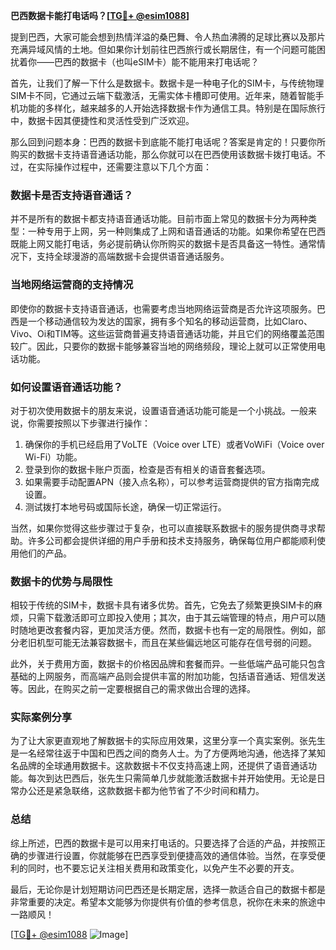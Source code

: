 **巴西数据卡能打电话吗？[[TG💪+ @esim1088](https://t.me/s/esim1088)]**

提到巴西，大家可能会想到热情洋溢的桑巴舞、令人热血沸腾的足球比赛以及那片充满异域风情的土地。但如果你计划前往巴西旅行或长期居住，有一个问题可能困扰着你——巴西的数据卡（也叫eSIM卡）能不能用来打电话呢？

首先，让我们了解一下什么是数据卡。数据卡是一种电子化的SIM卡，与传统物理SIM卡不同，它通过云端下载激活，无需实体卡槽即可使用。近年来，随着智能手机功能的多样化，越来越多的人开始选择数据卡作为通信工具。特别是在国际旅行中，数据卡因其便捷性和灵活性受到广泛欢迎。

那么回到问题本身：巴西的数据卡到底能不能打电话呢？答案是肯定的！只要你所购买的数据卡支持语音通话功能，那么你就可以在巴西使用该数据卡拨打电话。不过，在实际操作过程中，还需要注意以下几个方面：

### 数据卡是否支持语音通话？
并不是所有的数据卡都支持语音通话功能。目前市面上常见的数据卡分为两种类型：一种专用于上网，另一种则集成了上网和语音通话的功能。如果你希望在巴西既能上网又能打电话，务必提前确认你所购买的数据卡是否具备这一特性。通常情况下，支持全球漫游的高端数据卡会提供语音通话服务。

### 当地网络运营商的支持情况
即使你的数据卡支持语音通话，也需要考虑当地网络运营商是否允许这项服务。巴西是一个移动通信较为发达的国家，拥有多个知名的移动运营商，比如Claro、Vivo、Oi和TIM等。这些运营商普遍支持语音通话功能，并且它们的网络覆盖范围较广。因此，只要你的数据卡能够兼容当地的网络频段，理论上就可以正常使用电话功能。

### 如何设置语音通话功能？
对于初次使用数据卡的朋友来说，设置语音通话功能可能是一个小挑战。一般来说，你需要按照以下步骤进行操作：
1. 确保你的手机已经启用了VoLTE（Voice over LTE）或者VoWiFi（Voice over Wi-Fi）功能。
2. 登录到你的数据卡账户页面，检查是否有相关的语音套餐选项。
3. 如果需要手动配置APN（接入点名称），可以参考运营商提供的官方指南完成设置。
4. 测试拨打本地号码或国际长途，确保一切正常运行。

当然，如果你觉得这些步骤过于复杂，也可以直接联系数据卡的服务提供商寻求帮助。许多公司都会提供详细的用户手册和技术支持服务，确保每位用户都能顺利使用他们的产品。

### 数据卡的优势与局限性
相较于传统的SIM卡，数据卡具有诸多优势。首先，它免去了频繁更换SIM卡的麻烦，只需下载激活即可立即投入使用；其次，由于其云端管理的特点，用户可以随时随地更改套餐内容，更加灵活方便。然而，数据卡也有一定的局限性。例如，部分老旧机型可能无法兼容数据卡，而且在某些偏远地区可能存在信号弱的问题。

此外，关于费用方面，数据卡的价格因品牌和套餐而异。一些低端产品可能只包含基础的上网服务，而高端产品则会提供丰富的附加功能，包括语音通话、短信发送等。因此，在购买之前一定要根据自己的需求做出合理的选择。

### 实际案例分享
为了让大家更直观地了解数据卡的实际应用效果，这里分享一个真实案例。张先生是一名经常往返于中国和巴西之间的商务人士。为了方便两地沟通，他选择了某知名品牌的全球通用数据卡。这款数据卡不仅支持高速上网，还提供了语音通话功能。每次到达巴西后，张先生只需简单几步就能激活数据卡并开始使用。无论是日常办公还是紧急联络，这款数据卡都为他节省了不少时间和精力。

### 总结
综上所述，巴西的数据卡是可以用来打电话的。只要选择了合适的产品，并按照正确的步骤进行设置，你就能够在巴西享受到便捷高效的通信体验。当然，在享受便利的同时，也不要忘记关注相关费用和政策变化，以免产生不必要的开支。

最后，无论你是计划短期访问巴西还是长期定居，选择一款适合自己的数据卡都是非常重要的决定。希望本文能够为你提供有价值的参考信息，祝你在未来的旅途中一路顺风！

[[TG💪+ @esim1088](https://t.me/s/esim1088) ![Image](https://i.postimg.cc/4NQfJmqS/Snipaste-2025-05-13-00-14-12.png)]